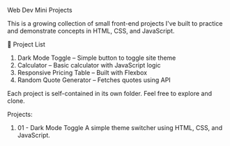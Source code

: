 Web Dev Mini Projects

This is a growing collection of small front-end projects I've built to practice and demonstrate concepts in HTML, CSS, and JavaScript.

📁 Project List

1. Dark Mode Toggle – Simple button to toggle site theme
2. Calculator – Basic calculator with JavaScript logic
3. Responsive Pricing Table – Built with Flexbox
4. Random Quote Generator – Fetches quotes using API

Each project is self-contained in its own folder. Feel free to explore and clone.

Projects:

1. 01 - Dark Mode Toggle
   A simple theme switcher using HTML, CSS, and JavaScript.
